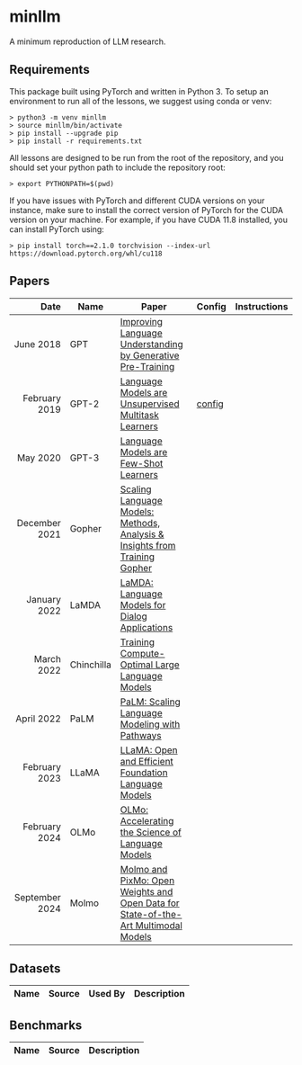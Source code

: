 # minllm
A minimum reproduction of LLM research.

## Requirements

This package built using PyTorch and written in Python 3. To setup an environment to run all of the lessons, we suggest using conda or venv:

```
> python3 -m venv minllm
> source minllm/bin/activate
> pip install --upgrade pip
> pip install -r requirements.txt
```

All lessons are designed to be run from the root of the repository, and you should set your python path to include the repository root:

```
> export PYTHONPATH=$(pwd)
```

If you have issues with PyTorch and different CUDA versions on your instance, make sure to install the correct version of PyTorch for the CUDA version on your machine. For example, if you have CUDA 11.8 installed, you can install PyTorch using:

```
> pip install torch==2.1.0 torchvision --index-url https://download.pytorch.org/whl/cu118
```

## Papers

| Date  | Name  | Paper | Config | Instructions
| ----: | ---- | ----- | ------ | -----
| June 2018 | GPT | [Improving Language Understanding by Generative Pre-Training](https://cdn.openai.com/research-covers/language-unsupervised/language_understanding_paper.pdf) | |
| February 2019 | GPT-2 | [Language Models are Unsupervised Multitask Learners](https://cdn.openai.com/better-language-models/language_models_are_unsupervised_multitask_learners.pdf) | [config](https://github.com/swookey-thinky/minllm/blob/main/configs/tinyshakespeare/gpt2.yaml) |
| May 2020 | GPT-3 | [Language Models are Few-Shot Learners](https://arxiv.org/abs/2005.14165) | |
| December 2021 | Gopher | [Scaling Language Models: Methods, Analysis & Insights from Training Gopher](https://arxiv.org/abs/2112.11446) | |
| January 2022 | LaMDA | [LaMDA: Language Models for Dialog Applications](https://arxiv.org/abs/2201.08239) | |
| March 2022 | Chinchilla | [Training Compute-Optimal Large Language Models](https://arxiv.org/abs/2203.15556) | |
| April 2022 | PaLM | [PaLM: Scaling Language Modeling with Pathways](https://arxiv.org/abs/2204.02311) | |
| February 2023 | LLaMA | [LLaMA: Open and Efficient Foundation Language Models](https://arxiv.org/abs/2302.13971) | |
| February 2024 | OLMo | [OLMo: Accelerating the Science of Language Models](https://arxiv.org/abs/2402.00838) | |
| September 2024 | Molmo | [Molmo and PixMo: Open Weights and Open Data for State-of-the-Art Multimodal Models](https://molmo.allenai.org/paper.pdf) | |

## Datasets

| Name | Source | Used By | Description
| :--- | :----- | :------ | :----------

## Benchmarks

| Name | Source | Description
| :--- | :----- | -----------

